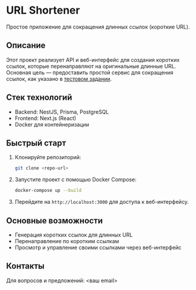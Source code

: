 # URL Shortener

Простое приложение для сокращения длинных ссылок (короткие URL).

## Описание
Этот проект реализует API и веб-интерфейс для создания коротких ссылок, которые перенаправляют на оригинальные длинные URL. Основная цель — предоставить простой сервис для сокращения ссылок, как указано в [тестовом задании](https://docs.google.com/document/d/1b0GB4c63ABHKZZfNJ0yTv5djHk8ct9hgfXKgJxUdTM8/edit?tab=t.0).

## Стек технологий
- Backend: NestJS, Prisma, PostgreSQL
- Frontend: Next.js (React)
- Docker для контейнеризации

## Быстрый старт
1. Клонируйте репозиторий:
   ```bash
   git clone <repo-url>
   ```
2. Запустите проект с помощью Docker Compose:
   ```bash
   docker-compose up --build
   ```
3. Перейдите на `http://localhost:3000` для доступа к веб-интерфейсу.

## Основные возможности
- Генерация коротких ссылок для длинных URL
- Перенаправление по коротким ссылкам
- Просмотр и управление своими ссылками через веб-интерфейс

## Контакты
Для вопросов и предложений: <ваш email>
